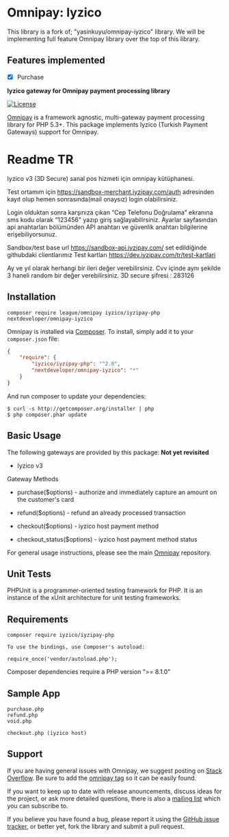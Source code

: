 # Omnipay: Iyzico

This library is a fork of; "yasinkuyu/omnipay-iyzico" library. We will be implementing full feature Omnipay library over the top of this library.

## Features implemented
- [x] Purchase

**Iyzico gateway for Omnipay payment processing library**

[![License](https://poser.pugx.org/nextdeveloper/omnipay-iyzico/license)](https://packagist.org/packages/nextdeveloper/omnipay-iyzico)

[Omnipay](https://github.com/thephpleague/omnipay) is a framework agnostic, multi-gateway payment
processing library for PHP 5.3+. This package implements Iyzico (Turkish Payment Gateways) support for Omnipay.

# Readme TR
Iyzico v3 (3D Secure) sanal pos hizmeti için omnipay kütüphanesi.

Test ortamım için https://sandbox-merchant.iyzipay.com/auth adresinden kayıt olup hemen sonrasında(mail onaysız) login olabilirsiniz. 

Login olduktan sonra karşınıza çıkan “Cep Telefonu Doğrulama” ekranına sms kodu olarak “123456" yazıp giriş sağlayabilirsiniz. Ayarlar sayfasından api anahtarları bölümünden API anahtarı ve güvenlik anahtarı bilgilerine erişebiliyorsunuz. 

Sandbox/test base url https://sandbox-api.iyzipay.com/ set edildiğinde githubdaki clientlarımız
Test kartları https://dev.iyzipay.com/tr/test-kartlari

Ay ve yıl olarak herhangi bir ileri değer verebilirsiniz. Cvv içinde aynı şekilde 3 haneli random bir değer verebilirsiniz. 3D secure şifresi : 283126

## Installation

    composer require league/omnipay iyzico/iyzipay-php nextdeveloper/omnipay-iyzico

Omnipay is installed via [Composer](http://getcomposer.org/). To install, simply add it
to your `composer.json` file:

```json
{
    "require": {
        "iyzico/iyzipay-php": "^2.0",
        "nextdeveloper/omnipay-iyzico": "*"
    }
}
```

And run composer to update your dependencies:

    $ curl -s http://getcomposer.org/installer | php
    $ php composer.phar update

## Basic Usage

The following gateways are provided by this package: **Not yet revisited**

* Iyzico v3

Gateway Methods

* purchase($options) - authorize and immediately capture an amount on the customer's card
* refund($options) - refund an already processed transaction

* checkout($options) - iyzico host payment method
* checkout_status($options) - iyzico host payment method status

For general usage instructions, please see the main [Omnipay](https://github.com/thephpleague/omnipay)
repository.

## Unit Tests

PHPUnit is a programmer-oriented testing framework for PHP. It is an instance of the xUnit architecture for unit testing frameworks.

## Requirements
    composer require iyzico/iyzipay-php

    To use the bindings, use Composer's autoload:

    require_once('vendor/autoload.php');


Composer dependencies require a PHP version ">= 8.1.0"

## Sample App
        
    purchase.php
    refund.php
    void.php

    checkout.php (iyzico host)

## Support

If you are having general issues with Omnipay, we suggest posting on
[Stack Overflow](http://stackoverflow.com/). Be sure to add the
[omnipay tag](http://stackoverflow.com/questions/tagged/omnipay) so it can be easily found.

If you want to keep up to date with release anouncements, discuss ideas for the project, or ask more detailed questions, there is also a [mailing list](https://groups.google.com/forum/#!forum/omnipay) which
you can subscribe to.

If you believe you have found a bug, please report it using the [GitHub issue tracker](https://github.com/yasinkuyu/omnipay-iyzico/issues),
or better yet, fork the library and submit a pull request.
